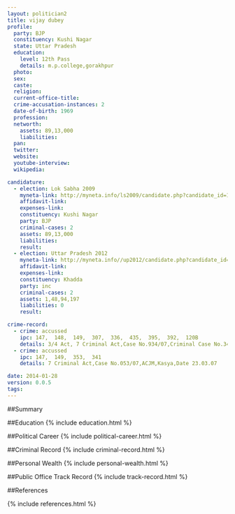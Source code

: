 ```yaml
---
layout: politician2
title: vijay dubey
profile: 
  party: BJP
  constituency: Kushi Nagar
  state: Uttar Pradesh
  education: 
    level: 12th Pass
    details: m.p.college,gorakhpur
  photo: 
  sex: 
  caste: 
  religion: 
  current-office-title: 
  crime-accusation-instances: 2
  date-of-birth: 1969
  profession: 
  networth: 
    assets: 89,13,000
    liabilities: 
  pan: 
  twitter: 
  website: 
  youtube-interview: 
  wikipedia: 

candidature: 
  - election: Lok Sabha 2009
    myneta-link: http://myneta.info/ls2009/candidate.php?candidate_id=1376
    affidavit-link: 
    expenses-link: 
    constituency: Kushi Nagar 
    party: BJP
    criminal-cases: 2
    assets: 89,13,000
    liabilities: 
    result:  
  - election: Uttar Pradesh 2012
    myneta-link: http://myneta.info//up2012/candidate.php?candidate_id=485
    affidavit-link: 
    expenses-link: 
    constituency: Khadda 
    party: inc
    criminal-cases: 2
    assets: 1,48,94,197
    liabilities: 0
    result:  

crime-record: 
  - crime: accussed
    ipc: 147,  148,  149,  307,  336,  435,  395,  392,  120B
    details: 3/4 Act, 7 Criminal Act,Case No.934/07,Criminal Case No.34/07,Thana Kotwali,Padrauna,CJM,Padrauna,Date 01.05.07 
  - crime: accussed
    ipc: 147,  149,  353,  341
    details: 7 Criminal Act,Case No.053/07,ACJM,Kasya,Date 23.03.07 

date: 2014-01-28
version: 0.0.5
tags: 
---
```

##Summary


##Education
{% include education.html %}


##Political Career
{% include political-career.html %}


##Criminal Record
{% include criminal-record.html %}


##Personal Wealth
{% include personal-wealth.html %}


##Public Office Track Record
{% include track-record.html %}


##References


{% include references.html %}
